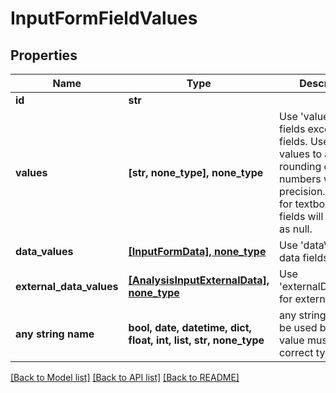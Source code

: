 # InputFormFieldValues


## Properties
Name | Type | Description | Notes
------------ | ------------- | ------------- | -------------
**id** | **str** |  | 
**values** | **[str, none_type], none_type** | Use &#39;values&#39; for all fields except data fields. Use string values to avoid rounding of numbers with a high precision. &#39;&#39; values for textbox type fields will be treated as null. | [optional] 
**data_values** | [**[InputFormData], none_type**](InputFormData.md) | Use &#39;dataValues&#39; for data fields. | [optional] 
**external_data_values** | [**[AnalysisInputExternalData], none_type**](AnalysisInputExternalData.md) | Use &#39;externalDataValues&#39; for external data | [optional] 
**any string name** | **bool, date, datetime, dict, float, int, list, str, none_type** | any string name can be used but the value must be the correct type | [optional]

[[Back to Model list]](../README.md#documentation-for-models) [[Back to API list]](../README.md#documentation-for-api-endpoints) [[Back to README]](../README.md)


